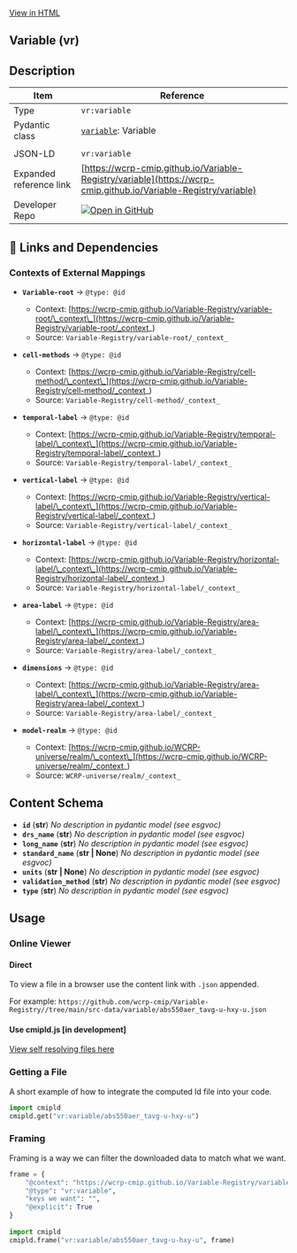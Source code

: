 [View in HTML](https://wcrp-cmip.github.io/Variable-Registry/variable/variable)

<section id="description">

# Variable  (vr)

## Description


</section>

<section id="info">

| Item | Reference |
| --- | --- |
| Type | `vr:variable` |
| Pydantic class | [`variable`](https://github.com/ESGF/esgf-vocab/blob/main/src/esgvoc/api/data_descriptors/variable.py): Variable |
| | |
| JSON-LD | `vr:variable` |
| Expanded reference link | [https://wcrp-cmip.github.io/Variable-Registry/variable](https://wcrp-cmip.github.io/Variable-Registry/variable) |
| Developer Repo | [![Open in GitHub](https://img.shields.io/badge/Open-GitHub-blue?logo=github&style=flat-square)](https://github.com/wcrp-cmip/Variable-Registry//tree/main/src-data/variable) |

</section>
<section id="links">

## 🔗 Links and Dependencies


### Contexts of External Mappings

- **`Variable-root`** → `@type: @id`
  - Context: [https://wcrp-cmip.github.io/Variable-Registry/variable-root/\_context\_](https://wcrp-cmip.github.io/Variable-Registry/variable-root/_context_)
  - Source: `Variable-Registry/variable-root/_context_`

- **`cell-methods`** → `@type: @id`
  - Context: [https://wcrp-cmip.github.io/Variable-Registry/cell-method/\_context\_](https://wcrp-cmip.github.io/Variable-Registry/cell-method/_context_)
  - Source: `Variable-Registry/cell-method/_context_`

- **`temporal-label`** → `@type: @id`
  - Context: [https://wcrp-cmip.github.io/Variable-Registry/temporal-label/\_context\_](https://wcrp-cmip.github.io/Variable-Registry/temporal-label/_context_)
  - Source: `Variable-Registry/temporal-label/_context_`

- **`vertical-label`** → `@type: @id`
  - Context: [https://wcrp-cmip.github.io/Variable-Registry/vertical-label/\_context\_](https://wcrp-cmip.github.io/Variable-Registry/vertical-label/_context_)
  - Source: `Variable-Registry/vertical-label/_context_`

- **`horizontal-label`** → `@type: @id`
  - Context: [https://wcrp-cmip.github.io/Variable-Registry/horizontal-label/\_context\_](https://wcrp-cmip.github.io/Variable-Registry/horizontal-label/_context_)
  - Source: `Variable-Registry/horizontal-label/_context_`

- **`area-label`** → `@type: @id`
  - Context: [https://wcrp-cmip.github.io/Variable-Registry/area-label/\_context\_](https://wcrp-cmip.github.io/Variable-Registry/area-label/_context_)
  - Source: `Variable-Registry/area-label/_context_`

- **`dimensions`** → `@type: @id`
  - Context: [https://wcrp-cmip.github.io/Variable-Registry/area-label/\_context\_](https://wcrp-cmip.github.io/Variable-Registry/area-label/_context_)
  - Source: `Variable-Registry/area-label/_context_`

- **`model-realm`** → `@type: @id`
  - Context: [https://wcrp-cmip.github.io/WCRP-universe/realm/\_context\_](https://wcrp-cmip.github.io/WCRP-universe/realm/_context_)
  - Source: `WCRP-universe/realm/_context_`


</section>

<section id="schema">

## Content Schema

- **`id`** (**str**) 
  _No description in pydantic model (see esgvoc)_
- **`drs_name`** (**str**) 
  _No description in pydantic model (see esgvoc)_
- **`long_name`** (**str**) 
  _No description in pydantic model (see esgvoc)_
- **`standard_name`** (**str | None**) 
  _No description in pydantic model (see esgvoc)_
- **`units`** (**str | None**) 
  _No description in pydantic model (see esgvoc)_
- **`validation_method`** (**str**) 
  _No description in pydantic model (see esgvoc)_
- **`type`** (**str**) 
  _No description in pydantic model (see esgvoc)_


</section>   

<section id="usage">

## Usage

### Online Viewer 
#### Direct
To view a file in a browser use the content link with `.json` appended.

For example: `https://github.com/wcrp-cmip/Variable-Registry//tree/main/src-data/variable/abs550aer_tavg-u-hxy-u.json`

#### Use cmipld.js [in development]
[View self resolving files here](https://wcrp-cmip.github.io/CMIPLD/viewer/index.html?uri=vr%253Avariable/abs550aer_tavg-u-hxy-u)

### Getting a File

A short example of how to integrate the computed ld file into your code. 

```python
import cmipld
cmipld.get("vr:variable/abs550aer_tavg-u-hxy-u")
```

### Framing
Framing is a way we can filter the downloaded data to match what we want. 
```python
frame = {
    "@context": "https://wcrp-cmip.github.io/Variable-Registry/variable/_context_",
    "@type": "vr:variable",
    "keys we want": "",
    "@explicit": True
}
        
import cmipld
cmipld.frame("vr:variable/abs550aer_tavg-u-hxy-u", frame)
```
</section>

